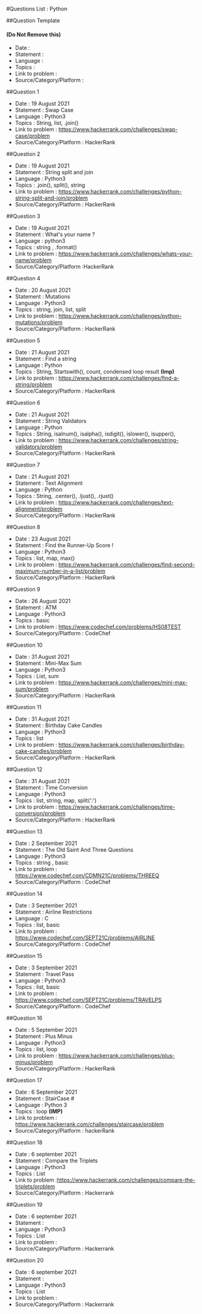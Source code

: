 #Questions List : Python

##Question Template 
#### (Do Not Remove this)
- Date : 
- Statement : 
- Language :
- Topics :
- Link to problem :
- Source/Category/Platform :

##Question 1
- Date : 19 August 2021
- Statement : Swap Case 
- Language : Python3
- Topics : String, list, .join()
- Link to problem : https://www.hackerrank.com/challenges/swap-case/problem
- Source/Category/Platform : HackerRank

##Question 2
- Date : 19 August 2021
- Statement : String split and join
- Language : Python3
- Topics : .join(), split(), string
- Link to problem : https://www.hackerrank.com/challenges/python-string-split-and-join/problem
- Source/Category/Platform : HackerRank

##Question 3
- Date : 19 August 2021
- Statement : What's your name ?
- Language : python3
- Topics : string , .format()
- Link to problem : https://www.hackerrank.com/challenges/whats-your-name/problem
- Source/Category/Platform :HackerRank

##Question 4
- Date : 20 August 2021
- Statement : Mutations
- Language : Python3
- Topics : string, join, list, split
- Link to problem : https://www.hackerrank.com/challenges/python-mutations/problem
- Source/Category/Platform : HackerRank

##Question 5
- Date : 21 August 2021
- Statement : Find a string
- Language : Python
- Topics : String, Startswith(), count, condensed loop result **(Imp)**
- Link to problem : https://www.hackerrank.com/challenges/find-a-string/problem
- Source/Category/Platform : HackerRank

##Question 6
- Date : 21 August 2021
- Statement : String Validators
- Language : Python
- Topics : String, isalnum(), isalpha(), isdigit(), islower(), isupper(), 
- Link to problem : https://www.hackerrank.com/challenges/string-validators/problem
- Source/Category/Platform : HackerRank

##Question 7
- Date : 21 August 2021
- Statement : Text Alignment 
- Language : Python
- Topics : String, .center(), .ljust(), .rjust()
- Link to problem : https://www.hackerrank.com/challenges/text-alignment/problem
- Source/Category/Platform : HackerRank

##Question 8
- Date : 23 August 2021
- Statement : Find the Runner-Up Score !
- Language : Python3
- Topics : list, map, max()
- Link to problem : https://www.hackerrank.com/challenges/find-second-maximum-number-in-a-list/problem
- Source/Category/Platform : HackerRank

##Question 9
- Date : 26 August 2021
- Statement : ATM
- Language : Python3
- Topics : basic
- Link to problem : https://www.codechef.com/problems/HS08TEST
- Source/Category/Platform : CodeChef

##Question 10
- Date : 31 August 2021
- Statement : Mini-Max Sum
- Language : Python3
- Topics : List, sum
- Link to problem : https://www.hackerrank.com/challenges/mini-max-sum/problem
- Source/Category/Platform : HackerRank

##Question 11
- Date : 31 August 2021
- Statement : Birthday Cake Candles
- Language : Python3
- Topics : list
- Link to problem : https://www.hackerrank.com/challenges/birthday-cake-candles/problem
- Source/Category/Platform : HackerRank

##Question 12
- Date : 31 August 2021
- Statement : Time Conversion
- Language : Python3
- Topics : list, string, map, split(':')
- Link to problem : https://www.hackerrank.com/challenges/time-conversion/problem
- Source/Category/Platform : HackerRank

##Question 13
- Date : 2 September 2021
- Statement : The Old Saint And Three Questions
- Language : Python3
- Topics : string , basic
- Link to problem : https://www.codechef.com/CDMN21C/problems/THREEQ
- Source/Category/Platform : CodeChef

##Question 14
- Date : 3 September 2021
- Statement : Airline Restrictions 
- Language : C
- Topics : list, basic
- Link to problem : https://www.codechef.com/SEPT21C/problems/AIRLINE
- Source/Category/Platform : CodeChef

##Question 15
- Date : 3 September 2021
- Statement : Travel Pass
- Language : Python3
- Topics : list, basic
- Link to problem : https://www.codechef.com/SEPT21C/problems/TRAVELPS
- Source/Category/Platform : CodeChef

##Question 16
- Date : 5 September 2021
- Statement : Plus Minus
- Language : Python3
- Topics : list, loop
- Link to problem : https://www.hackerrank.com/challenges/plus-minus/problem
- Source/Category/Platform : HackerRank

##Question 17
- Date : 6 September 2021
- Statement : StairCase #
- Language : Python 3
- Topics : loop **(IMP)**
- Link to problem : https://www.hackerrank.com/challenges/staircase/problem
- Source/Category/Platform : hackerRank

##Question 18
- Date : 6 september 2021
- Statement : Compare the Triplets 
- Language : Python3
- Topics : List
- Link to problem :https://www.hackerrank.com/challenges/compare-the-triplets/problem
- Source/Category/Platform : Hackerrank


##Question 19
- Date : 6 september 2021
- Statement : 
- Language : Python3
- Topics : List
- Link to problem :
- Source/Category/Platform : Hackerrank


##Question 20
- Date : 6 september 2021
- Statement : 
- Language : Python3
- Topics : List
- Link to problem :
- Source/Category/Platform : Hackerrank
